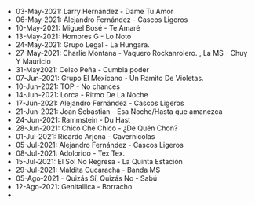 - 03-May-2021: Larry Hernández - Dame Tu Amor
- 06-May-2021: Alejandro Fernández - Cascos Ligeros
- 10-May-2021: Miguel Bosé - Te Amaré
- 13-May-2021: Hombres G - Lo Noto
- 24-May-2021: Grupo Legal - La Hungara.
- 27-May-2021: Charlie Montana - Vaquero Rockanrolero. , La MS - Chuy Y Mauricio
- 31-May2021: Celso Peña - Cumbia poder
- 07-Jun-2021: Grupo El Mexicano - Un Ramito De Violetas.
- 10-Jun-2021: TOP - No chances
- 14-Jun-2021: Lorca - Ritmo De La Noche
- 17-Jun-2021: Alejandro Fernández - Cascos Ligeros
- 21-Jun-2021: Joan Sebastian - Esa Noche/Hasta que amanezca
- 24-Jun-2021: Rammstein - Du Hast
- 28-Jun-2021: Chico Che Chico - ¿De Quén Chon?
- 01-Jul-2021: Ricardo Arjona - Cavernicolas
- 05-Jul-2021: Alejandro Fernández - Cascos Ligeros
- 08-Jul-2021: Adolorido - Tex Tex.
- 15-Jul-2021: El Sol No Regresa - La Quinta Estación
- 29-Jul-2021:  Maldita Cucaracha - Banda MS
- 05-Ago-2021 - Quizás Sí, Quizás No - Sabú
- 12-Ago-2021: Genitallica - Borracho
- 

